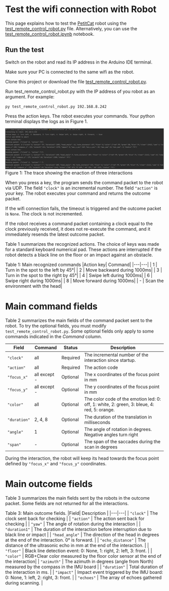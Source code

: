 # Test the wifi connection with Robot

This page explains how to test the [PetitCat](https://github.com/OlivierGeorgeon/osoyoo/wiki) robot using the [test_remote_control_robot.py](../../tests/test_remote_control_robot.py) file. 
Alternatively, you can use the [test_remote_control_robot.ipynb](../../tests/test_remote_control_robot.ipynb) notebook.

## Run the test

Switch on the robot and read its IP address in the Arduino IDE terminal.

Make sure your PC is connected to the same wifi as the robot.

Clone this project or download the file [test_remote_control_robot.py](../../tests/test_remote_control_robot.py).

Run test_remote_control_robot.py with the IP address of you robot as an argument. For example: 

```
py test_remote_control_robot.py 192.168.8.242
```

Press the action keys. The robot executes your commands. Your python terminal displays the logs as in Figure 1. 

![trace](trace.png)
Figure 1: The trace showing the enaction of three interactions

When you press a key, the program sends the command packet to the robot via UDP. The field `"clock"` is an incremental number. The field `"action"` is your key.
The robot executes your command and returns the outcome packet.  

If the wifi connection fails, the timeout is triggered and the outcome packet is `None`. The clock is not incremented.

If the robot receives a command packet containing a clock equal to the clock previously received, it does not re-execute the command, and it immediately resends the latest outcome packet.

Table 1 summarizes the recognized actions. The choice of keys was made for a standard keyboard numerical pad. 
These actions are interrupted if the robot detects a black line on the floor or an impact against an obstacle.

Table 1: Main recognized commands
|Action key| Command|
|---|---|
| 1 | Turn in the spot to the left by 45°|
| 2 | Move backward during 1000ms|
| 3 | Turn in the spot to the right by 45°|
| 4 | Swipe left during 1000ms|
| 6 | Swipe right during 1000ms|
| 8 | Move forward during 1000ms|
| - | Scan the environment with the head|

# Main command fields

Table 2 summarizes the main fields of the command packet sent to the robot. 
To try the optional fields, you must modify `test_remote_control_robot.py`.
Some optional fields only apply to some commands indicated in the _Command_ column.

|Field| Command | Status | Description |
|---|---|---|---|
| `"clock"` | all | Required | The incremental number of the interaction since startup. | 
| `"action"` | all | Required | The action code | 
| `"focus_x"` | all except -| Optional | The x coordinates of the focus point in mm |
| `"focus_y"` | all except -| Optional | The y coordinates of the focus point in mm |
| `"color"` | all | Optional | The color code of the emotion led: 0: off, 1: white, 2: green, 3: bleue, 4: red, 5: orange. |
| `"duration"` | 2, 4, 8| Optional | The duration of the translation in milliseconds| 
| `"angle"` | 1 | Optional | The angle of rotation in degrees. Negative angles turn right |
| `"span"` | - | Optional | The span of the saccades during the scan in degrees |

During the interaction, the robot will keep its head towards the focus point defined by `"focus_x"` and `"focus_y"` coordinates. 

# Main outcome fields

Table 3 summarizes the main fields sent by the robots in the outcome packet.
Some fields are not returned for all the interactions.

Table 3: Main outcome fields.
|Field| Description |
|---|---|
| `"clock"` | The clock sent back for checking | 
| `"action"` | The action sent back for checking | 
| `"yaw"` | The angle of rotation during the interaction | 
| `"duration1"` | The duration of the interaction before interruption due to black line or impact | 
| `"head_angle"` | The direction of the head in degrees at the end of the interaction. 0° is forward. | 
| `"echo_distance"` | The distance of the ultrasonic echo in mm at the end of the interaction. | 
| `"floor"` | Black line detection event: 0: None, 1: right, 2: left, 3: front. | 
| `"color"` | RGB+Clear color measured by the floor color sensor at the end of the interaction| 
| `"azimuth"` | The azimuth in degrees (angle from North) measured by the compass in the IMU board | 
| `"duration"` | Total duration of the interaction in ms. | 
| `"impact"` | Impact event triggered by the IMU board: 0: None, 1: left, 2: right, 3: front. | 
| `"echoes"` | The array of echoes gathered during scanning. | 
